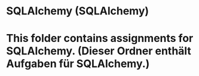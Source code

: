# SQLAlchemy (SQLAlchemy)
# This folder contains assignments for SQLAlchemy. (Dieser Ordner enthält Aufgaben für SQLAlchemy.)

